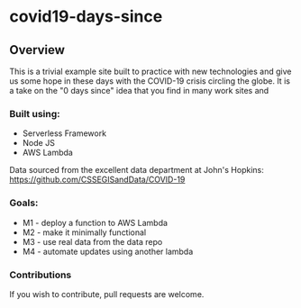 <!--
title: 'covid-19 days since'
description: 'This is a trivial example site built to practice with new technologies and give us some hope in these days with the COVID-19 crisis circling the globe.'
layout: Doc
framework: v1
platform: AWS
language: nodeJS
-->

# covid19-days-since

## Overview
This is a trivial example site built to practice with new technologies and give us some hope in these days with the COVID-19 crisis circling the globe. It is a take on the "0 days since" idea that you find in many work sites and 

### Built using:
* Serverless Framework
* Node JS
* AWS Lambda

Data sourced from the excellent data department at John's Hopkins: https://github.com/CSSEGISandData/COVID-19

### Goals:
* M1 - deploy a function to AWS Lambda
* M2 - make it minimally functional
* M3 - use real data from the data repo
* M4 - automate updates using another lambda

### Contributions

If you wish to contribute, pull requests are welcome. 